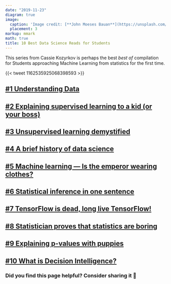 ```yaml
---
date: "2019-11-23"
diagram: true
image:
  caption: 'Image credit: [**John Moeses Bauan**](https://unsplash.com/photos/OGZtQF8iC0g)'
  placement: 3
markup: mmark
math: true
title: 10 Best Data Science Reads for Students
---
```


This series from Cassie Kozyrkov is perhaps the best *best of* compilation for Students approaching Machine Learning from statistics for the first time. 

{{< tweet 1162535925068398593 >}}

## [#1 Understanding Data](https://towardsdatascience.com/what-is-data-8f94ae3a56b4)

## [#2 Explaining supervised learning to a kid (or your boss)](https://towardsdatascience.com/explaining-supervised-learning-to-a-kid-c2236f423e0f)

## [#3 Unsupervised learning demystified](https://hackernoon.com/unsupervised-learning-demystified-4060eecedeaf?source=post_page-----3bae97d9bb23----------------------)

## [#4 A brief history of data science](https://www.forbes.com/sites/insights-intelai/2019/05/22/automated-inspiration/#3b9ef6491c44)

## [#5 Machine learning — Is the emperor wearing clothes?](https://medium.com/@kozyrkov/machine-learning-is-the-emperor-wearing-clothes-928fe406fe09)

## [#6 Statistical inference in one sentence](https://hackernoon.com/statistical-inference-in-one-sentence-33a4683a6424?source=post_page-----3bae97d9bb23----------------------)

## [#7 TensorFlow is dead, long live TensorFlow!](https://hackernoon.com/tensorflow-is-dead-long-live-tensorflow-49d3e975cf04?source=post_page-----3bae97d9bb23----------------------)
  
## [#8 Statistician proves that statistics are boring](https://towardsdatascience.com/statistician-proves-that-statistics-are-boring-4fc22c95031b)

## [#9 Explaining p-values with puppies](https://hackernoon.com/explaining-p-values-with-puppies-af63d68005d0?source=post_page-----3bae97d9bb23----------------------)

## [#10 What is Decision Intelligence?](https://towardsdatascience.com/introduction-to-decision-intelligence-5d147ddab767)

### Did you find this page helpful? Consider sharing it 🙌
